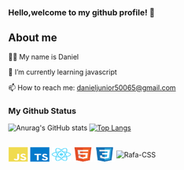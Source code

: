 ### Hello,welcome to my github profile! 👋

## About me
🙋‍♂️  My name is Daniel

🌱 I’m currently learning  javascript

📫 How to reach me: danieljunior50065@gmail.com

### My Github Status
![Anurag's GitHub stats](https://github-readme-stats.vercel.app/api?username=Naad4&show_icons=true&theme=radical)
[![Top Langs](https://github-readme-stats.vercel.app/api/top-langs/?username=Naad4&layout=donut&theme=radical)](https://github.com/anuraghazra/github-readme-stats)


<div style="display: inline_block"><br>
  <img align="center" alt="Rafa-Js" height="30" width="40" src="https://raw.githubusercontent.com/devicons/devicon/master/icons/javascript/javascript-plain.svg">
  <img align="center" alt="Rafa-Ts" height="30" width="40" src="https://raw.githubusercontent.com/devicons/devicon/master/icons/typescript/typescript-plain.svg">
  <img align="center" alt="Rafa-React" height="30" width="40" src="https://raw.githubusercontent.com/devicons/devicon/master/icons/react/react-original.svg">
  <img align="center" alt="Rafa-HTML" height="30" width="40" src="https://raw.githubusercontent.com/devicons/devicon/master/icons/html5/html5-original.svg">
  <img align="center" alt="Rafa-CSS" height="30" width="40" src="https://raw.githubusercontent.com/devicons/devicon/master/icons/css3/css3-original.svg">
  <img align="center" alt="Rafa-CSS" height="30" width="40" src="https://cdn.jsdelivr.net/gh/devicons/devicon@latest/icons/nodejs/nodejs-original.svg" >

</div>
